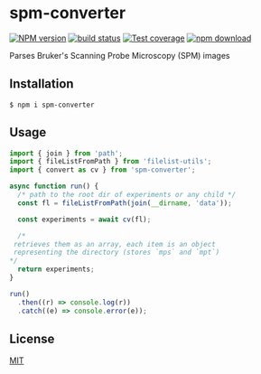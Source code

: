 # spm-converter

[![NPM version][npm-image]][npm-url]
[![build status][ci-image]][ci-url]
[![Test coverage][codecov-image]][codecov-url]
[![npm download][download-image]][download-url]

Parses Bruker's Scanning Probe Microscopy (SPM) images

## Installation

`$ npm i spm-converter`

## Usage

```js
import { join } from 'path';
import { fileListFromPath } from 'filelist-utils';
import { convert as cv } from 'spm-converter';

async function run() {
  /* path to the root dir of experiments or any child */
  const fl = fileListFromPath(join(__dirname, 'data'));

  const experiments = await cv(fl);

  /*
 retrieves them as an array, each item is an object 
 representing the directory (stores `mps` and `mpt`)
*/
  return experiments;
}

run()
  .then((r) => console.log(r))
  .catch((e) => console.error(e));
```

## License


[MIT](./LICENSE)

[ci-image]: https://github.com/cheminfo/spm-converter/workflows/Node.js%20CI/badge.svg?branch=main
[ci-url]: https://github.com/cheminfo/spm-converter/actions?query=workflow%3A%22Node.js+CI%22
[codecov-image]: https://img.shields.io/codecov/c/github/cheminfo/spm-converter.svg
[codecov-url]: https://codecov.io/gh/cheminfo/spm-converter
[npm-image]: https://img.shields.io/npm/v/spm-converter.svg
[npm-url]: https://www.npmjs.com/package/spm-converter
[download-image]: https://img.shields.io/npm/dm/spm-converter.svg
[download-url]: https://www.npmjs.com/package/spm-converter
